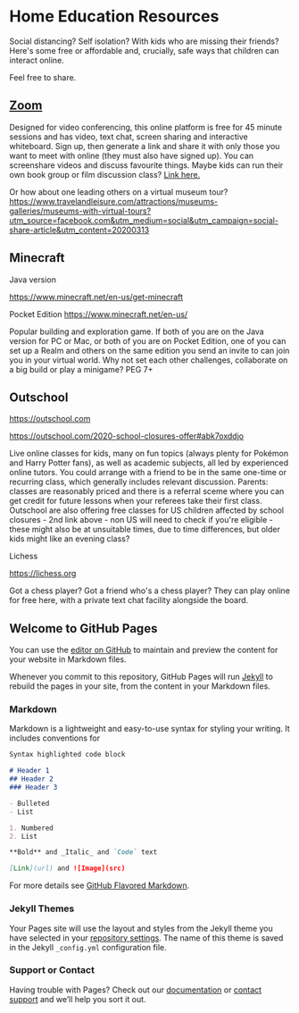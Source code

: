 # Home Education Resources
Social distancing? Self isolation? With kids who are missing their friends? Here's some free or affordable and, crucially, safe ways that children can interact online.

Feel free to share.


## [Zoom](https://zoom.us)

Designed for video conferencing, this online platform is free for 45 minute sessions and has video, text chat, screen sharing and interactive whiteboard. Sign up, then generate a link and share it with only those you want to meet with online (they must also have signed up). You can screenshare videos and discuss favourite things. Maybe kids can run their own book group or film discussion class? [Link here.](https://zoom.us)

Or how about one leading others on a virtual museum tour? https://www.travelandleisure.com/attractions/museums-galleries/museums-with-virtual-tours?utm_source=facebook.com&utm_medium=social&utm_campaign=social-share-article&utm_content=20200313


## Minecraft

Java version

https://www.minecraft.net/en-us/get-minecraft

Pocket Edition
 https://www.minecraft.net/en-us/

Popular building and exploration game. If both of you are on the Java version for PC or Mac, or both of you are on Pocket Edition, one of you can set up a Realm and others on the same edition you send an invite to can join you in your virtual world. Why not set each other challenges, collaborate on a big build or play a minigame? PEG 7+


## Outschool

https://outschool.com

https://outschool.com/2020-school-closures-offer#abk7oxddjo

Live online classes for kids, many on fun topics (always plenty for Pokémon and Harry Potter fans), as well as academic subjects, all led by experienced online tutors. You could arrange with a friend to be in the same one-time or recurring class, which generally includes relevant discussion. Parents: classes are reasonably priced and there is a referral sceme where you can get credit for future lessons when your referees take their first class. Outschool are also offering free classes for US children affected by school closures - 2nd link above - non US will need to check if you're eligible - these might also be at unsuitable times, due to time differences, but older kids might like an evening class?


Lichess 

https://lichess.org

Got a chess player? Got a friend who's a chess player? They can play online for free here, with a private text chat facility alongside the board.

## Welcome to GitHub Pages

You can use the [editor on GitHub](https://github.com/Snowfable/home-ed-resources/edit/master/index.md) to maintain and preview the content for your website in Markdown files.

Whenever you commit to this repository, GitHub Pages will run [Jekyll](https://jekyllrb.com/) to rebuild the pages in your site, from the content in your Markdown files.

### Markdown

Markdown is a lightweight and easy-to-use syntax for styling your writing. It includes conventions for

```markdown
Syntax highlighted code block

# Header 1
## Header 2
### Header 3

- Bulleted
- List

1. Numbered
2. List

**Bold** and _Italic_ and `Code` text

[Link](url) and ![Image](src)
```

For more details see [GitHub Flavored Markdown](https://guides.github.com/features/mastering-markdown/).

### Jekyll Themes

Your Pages site will use the layout and styles from the Jekyll theme you have selected in your [repository settings](https://github.com/Snowfable/home-ed-resources/settings). The name of this theme is saved in the Jekyll `_config.yml` configuration file.

### Support or Contact

Having trouble with Pages? Check out our [documentation](https://help.github.com/categories/github-pages-basics/) or [contact support](https://github.com/contact) and we’ll help you sort it out.
